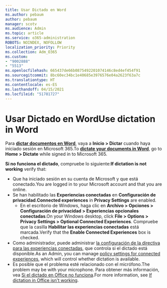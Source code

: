 ```yaml
---
title: Usar Dictado en Word
ms.author: pebaum
author: pebaum
manager: scotv
ms.audience: Admin
ms.topic: article
ms.service: o365-administration
ROBOTS: NOINDEX, NOFOLLOW
localization_priority: Priority
ms.collection: Adm_O365
ms.custom:
- "9002888"
- "5513"
ms.openlocfilehash: 665437de66b0875492201074146c8ed4ef454f91
ms.sourcegitcommit: 8bc60ec34bc1e40685e3976576e04a2623f63a7c
ms.translationtype: HT
ms.contentlocale: es-ES
ms.lasthandoff: 04/15/2021
ms.locfileid: "51781727"
---
```

# <a name="use-dictation-in-word"></a><span data-ttu-id="2e6a5-102">Usar Dictado en Word</span><span class="sxs-lookup"><span data-stu-id="2e6a5-102">Use dictation in Word</span></span>

<span data-ttu-id="2e6a5-103">Para **[dictar documentos en Word](https://support.office.com/article/dictate-your-documents-in-word-3876e05f-3fcc-418f-b8ab-db7ce0d11d3c)**, vaya a **Inicio > Dictar** cuando haya iniciado sesión en Microsoft 365.</span><span class="sxs-lookup"><span data-stu-id="2e6a5-103">To **[dictate your documents in Word](https://support.office.com/article/dictate-your-documents-in-word-3876e05f-3fcc-418f-b8ab-db7ce0d11d3c)**, go to **Home > Dictate** while signed in to Microsoft 365.</span></span>

<span data-ttu-id="2e6a5-104">**Si no funciona el dictado**, compruebe lo siguiente:</span><span class="sxs-lookup"><span data-stu-id="2e6a5-104">**If dictation is not working** verify that:</span></span>

- <span data-ttu-id="2e6a5-105">Que ha iniciado sesión en su cuenta de Microsoft y que está conectado.</span><span class="sxs-lookup"><span data-stu-id="2e6a5-105">You are logged in to your Microsoft account and that you are online.</span></span>
- <span data-ttu-id="2e6a5-106">Se han habilitado las **Experiencias conectadas** en **Configuración de privacidad**.</span><span class="sxs-lookup"><span data-stu-id="2e6a5-106">**Connected experiences** in **Privacy Settings** are enabled.</span></span> 
    - <span data-ttu-id="2e6a5-107">En el escritorio de Windows, haga clic en **Archivo > Opciones > Configuración de privacidad > Experiencias opcionales conectadas**.</span><span class="sxs-lookup"><span data-stu-id="2e6a5-107">On your Windows desktop, click **File > Options > Privacy Settings > Optional Connected Experiences**.</span></span> <span data-ttu-id="2e6a5-108">Compruebe que la casilla **Habilitar las experiencias conectadas** está marcada.</span><span class="sxs-lookup"><span data-stu-id="2e6a5-108">Verify that the **Enable Connected Experiences** box is checked.</span></span>
- <span data-ttu-id="2e6a5-109">Como administrador, puede administrar [la configuración de la directiva para las experiencias conectadas](https://docs.microsoft.com/deployoffice/privacy/manage-privacy-controls#policy-settings-for-connected-experiences), que controla si el dictado está disponible.</span><span class="sxs-lookup"><span data-stu-id="2e6a5-109">As an Admin, you can manage [policy settings for connected experiences](https://docs.microsoft.com/deployoffice/privacy/manage-privacy-controls#policy-settings-for-connected-experiences), which will control whether dictation is available.</span></span>
- <span data-ttu-id="2e6a5-110">Es posible que el problema esté relacionado con el micrófono.</span><span class="sxs-lookup"><span data-stu-id="2e6a5-110">The problem may be with your microphone.</span></span> <span data-ttu-id="2e6a5-111">Para obtener más información, vea [Si el dictado en Office no funciona](https://support.office.com/article/If-dictation-in-Office-isn-t-working-3a740b4a-19d5-461c-b59a-d82172707fd4#OfficeVersion=Web).</span><span class="sxs-lookup"><span data-stu-id="2e6a5-111">For more information, see [If dictation in Office isn't working](https://support.office.com/article/If-dictation-in-Office-isn-t-working-3a740b4a-19d5-461c-b59a-d82172707fd4#OfficeVersion=Web).</span></span>
